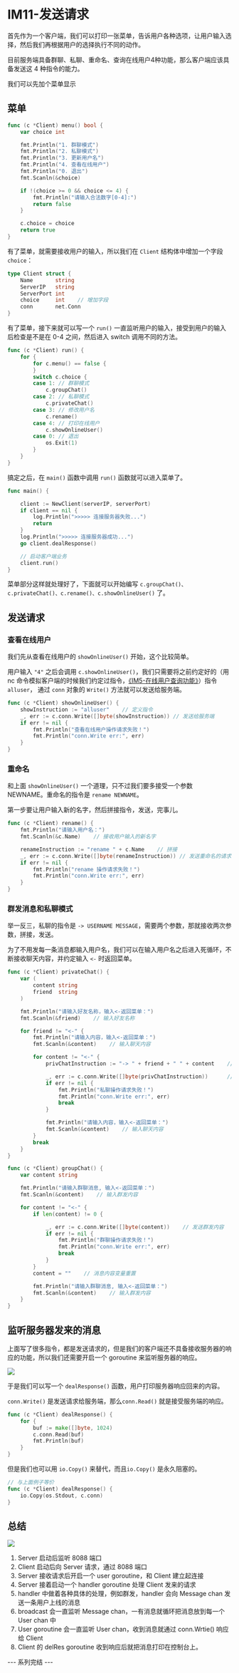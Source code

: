 # IM11-发送请求

首先作为一个客户端，我们可以打印一张菜单，告诉用户各种选项，让用户输入选择，然后我们再根据用户的选择执行不同的动作。

目前服务端具备群聊、私聊、重命名、查询在线用户4种功能，那么客户端应该具备发送这 4 种指令的能力。


我们可以先加个菜单显示

## 菜单
```go
func (c *Client) menu() bool {
	var choice int

	fmt.Println("1. 群聊模式")
	fmt.Println("2. 私聊模式")
	fmt.Println("3. 更新用户名")
	fmt.Println("4. 查看在线用户")
	fmt.Println("0. 退出")
	fmt.Scanln(&choice)

	if !(choice >= 0 && choice <= 4) {
		fmt.Println("请输入合法数字[0-4]:")
		return false
	}

	c.choice = choice
	return true
}
```

有了菜单，就需要接收用户的输入，所以我们在 `Client` 结构体中增加一个字段 `choice`：
```go
type Client struct {
    Name       string
    ServerIP   string
    ServerPort int
    choice     int    // 增加字段
    conn       net.Conn
}
```

有了菜单，接下来就可以写一个 `run()` 一直监听用户的输入，接受到用户的输入后检查是不是在 0-4 之间，然后进入 switch 调用不同的方法。

```go
func (c *Client) run() {
	for {
		for c.menu() == false {
		}
		switch c.choice {
		case 1: // 群聊模式
			c.groupChat()
		case 2: // 私聊模式
			c.privateChat()
		case 3: // 修改用户名
			c.rename()
		case 4: // 打印在线用户
			c.showOnlineUser()
		case 0: // 退出
			os.Exit(1)
		}
	}
}
```
搞定之后，在 `main()` 函数中调用 `run()` 函数就可以进入菜单了。

```go
func main() {

	client := NewClient(serverIP, serverPort)
	if client == nil {
		log.Println(">>>>> 连接服务器失败...")
		return
	}
	log.Println(">>>>> 连接服务器成功...")
	go client.dealResponse()

	// 启动客户端业务
	client.run()
}
```

菜单部分这样就处理好了，下面就可以开始编写 `c.groupChat()、c.privateChat()、c.rename()、c.showOnlineUser()` 了。

## 发送请求

### 查看在线用户
我们先从查看在线用户的 `showOnlineUser()` 开始，这个比较简单。

用户输入 `"4"` 之后会调用 `c.showOnlineUser()`，我们只需要将之前约定好的（用 nc 命令模拟客户端的时候我们约定过指令，[《IM5-在线用户查询功能》](./IM5-%E5%9C%A8%E7%BA%BF%E7%94%A8%E6%88%B7%E6%9F%A5%E8%AF%A2%E5%8A%9F%E8%83%BD.md)）指令 `alluser`，
通过 `conn` 对象的 `Write()` 方法就可以发送给服务端。

```go
func (c *Client) showOnlineUser() {
    showInstruction := "alluser"    // 定义指令
    _, err := c.conn.Write([]byte(showInstruction)) // 发送给服务端
    if err != nil {
        fmt.Println("查看在线用户操作请求失败！")
        fmt.Println("conn.Write err:", err)
    }
}
```

### 重命名
和上面 `showOnlineUser()` 一个道理，只不过我们要多接受一个参数 NEWNAME。重命名的指令是 `rename NEWNAME`。

第一步要让用户输入新的名字，然后拼接指令，发送，完事儿。

```go
func (c *Client) rename() {
    fmt.Println("请输入用户名：")
    fmt.Scanln(&c.Name)    // 接收用户输入的新名字

    renameInstruction := "rename " + c.Name    // 拼接
    _, err := c.conn.Write([]byte(renameInstruction)) // 发送重命名的请求给服务器
    if err != nil {
        fmt.Println("rename 操作请求失败！")
        fmt.Println("conn.Write err:", err)
    }
}
```

### 群发消息和私聊模式

举一反三，私聊的指令是 `-> USERNAME MESSAGE`，需要两个参数，那就接收两次参数，拼接，发送。

为了不用发每一条消息都输入用户名，我们可以在输入用户名之后进入死循环，不断接收聊天内容，并约定输入 `<-` 时返回菜单。

```go
func (c *Client) privateChat() {
    var (
        content string
        friend  string
    )

    fmt.Println("请输入好友名称，输入<-返回菜单：")
    fmt.Scanln(&friend)    // 输入好友名称

    for friend != "<-" {
        fmt.Println("请输入内容，输入<-返回菜单：")
        fmt.Scanln(&content)    // 输入聊天内容

        for content != "<-" {
            privChatInstruction := "-> " + friend + " " + content    // 拼接指令

            _, err := c.conn.Write([]byte(privChatInstruction))      // 发送请求
            if err != nil {
                fmt.Println("私聊操作请求失败！")
                fmt.Println("conn.Write err:", err)
                break
            }

            fmt.Println("请输入内容，输入<-返回菜单：")
            fmt.Scanln(&content)    // 输入聊天内容
        }
        break
    }
}
```



```go
func (c *Client) groupChat() {
    var content string

    fmt.Println("请输入群聊消息, 输入<-返回菜单：")
    fmt.Scanln(&content)    // 输入群发内容

    for content != "<-" {
        if len(content) != 0 {

            _, err := c.conn.Write([]byte(content))    // 发送群发内容
            if err != nil {
                fmt.Println("群聊操作请求失败！")
                fmt.Println("conn.Write err:", err)
                break
            }
        }
        content = ""    // 消息内容变量重置

        fmt.Println("请输入群聊消息, 输入<-返回菜单：")
        fmt.Scanln(&content)    // 输入群发内容
    }
}
```

## 监听服务器发来的消息
上面写了很多指令，都是发送请求的，但是我们的客户端还不具备接收服务器的响应的功能，所以我们还需要开启一个 goroutine 来监听服务器的响应。

![](https://blogpicure.oss-cn-shenzhen.aliyuncs.com/blog/illustration-pic/Go/vx_images/879507565193.png)


于是我们可以写一个 `dealResponse()` 函数，用户打印服务器响应回来的内容。

`conn.Write()` 是发送请求给服务端，那么`conn.Read()` 就是接受服务端的响应。

```go
func (c *Client) dealResponse() {
    for {
        buf := make([]byte, 1024)
        c.conn.Read(buf)
        fmt.Println(buf)
    }
}
```

但是我们也可以用 `io.Copy()` 来替代，而且`io.Copy()` 是永久阻塞的。

```go
// 与上面例子等价
func (c *Client) dealResponse() {
    io.Copy(os.Stdout, c.conn)
}
```

## 总结

![](https://blogpicure.oss-cn-shenzhen.aliyuncs.com/blog/illustration-pic/Go/vx_images/4519815839348.png)


1. Server 启动后监听 8088 端口
2. Client 启动后向 Server 请求，通过 8088 端口
3. Server 接收请求后开启一个 user goroutine，和 Client 建立起连接
4. Server 接着启动一个 handler goroutine 处理 Client 发来的请求
5. handler 中做着各种具体的处理，例如群发，handler 会向 Message chan 发送一条用户上线的消息
6. broadcast 会一直监听 Message chan，一有消息就循环把消息放到每一个 User chan 中
7. User goroutine 会一直监听 User chan，收到消息就通过 conn.Wrtie() 响应给 Client
8. Client 的 delRes goroutine 收到响应后就把消息打印在控制台上。


--- 系列完结 ---